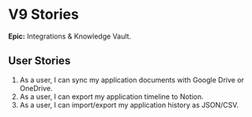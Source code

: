 # V9 Stories

**Epic:** Integrations & Knowledge Vault.

## User Stories

1. As a user, I can sync my application documents with Google Drive or OneDrive.
2. As a user, I can export my application timeline to Notion.
3. As a user, I can import/export my application history as JSON/CSV.
